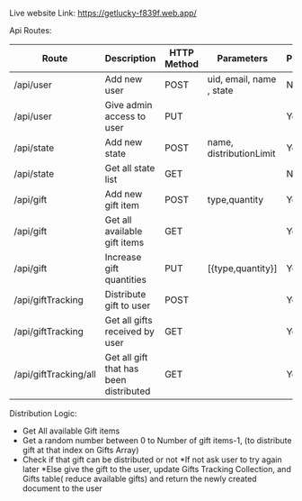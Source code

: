 Live website Link: https://getlucky-f839f.web.app/

Api Routes:


| Route | Description | HTTP Method | Parameters | Protected |
|---|---|---|---|---|
| /api/user | Add new user | POST | uid, email, name , state | No |
| /api/user | Give admin access to user | PUT | |Yes|
| /api/state | Add new state | POST | name, distributionLimit |Yes |
| /api/state | Get all state list | GET | |No |
| /api/gift | Add new gift item | POST |type,quantity |Yes|
| /api/gift |Get all available gift items | GET | |Yes|
| /api/gift | Increase gift quantities | PUT | [{type,quantity}]|Yes|
| /api/giftTracking | Distribute gift to user | POST | |Yes|
| /api/giftTracking | Get all gifts received by user | GET | |Yes|
| /api/giftTracking/all | Get all gift that has been distributed | GET | |Yes|

Distribution Logic: 
  * Get All available Gift items
  * Get a random number between 0 to Number of gift items-1, (to distribute gift at that index on Gifts Array)
  * Check if that gift can be distributed or not
    *If not ask user to try again later
    *Else give the gift to the user, update Gifts Tracking Collection, and Gifts table( reduce available gifts) and return the newly created document to the user
